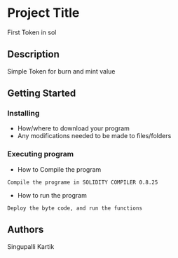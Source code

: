 # Project Title

First Token in sol

## Description

Simple Token for burn and mint value

## Getting Started

### Installing

* How/where to download your program
* Any modifications needed to be made to files/folders

### Executing program

* How to Compile the program
```
Compile the programe in SOLIDITY COMPILER 0.8.25
```
* How to run the program
```
Deploy the byte code, and run the functions
```


## Authors

Singupalli Kartik


